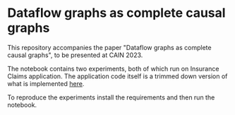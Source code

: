 # Dataflow graphs as complete causal graphs

This repository accompanies the paper "Dataflow graphs as complete causal graphs", to be presented at CAIN 2023.

The notebook contains two experiments, both of which run on Insurance Claims application. The application code itself is a trimmed down version of what is implemented [here](https://github.com/mlatcl/fbp-vs-soa).

To reproduce the experiments install the requirements and then run the notebook.

